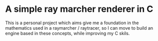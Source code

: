 # A simple ray marcher renderer in C
This is a personal project which aims give me a foundation in the mathematics
used in a raymarcher / raytracer, so I can move to build an engine based in
these concepts, while improving my C skils.
